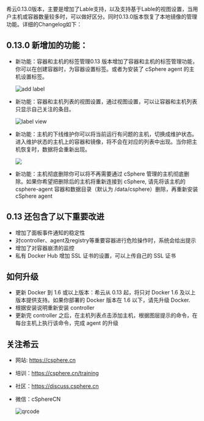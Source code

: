 希云0.13.0版本，主要是增加了Lable支持，以及支持基于Lable的视图设置，当用户主机或容器数量较多时，可以做好区分。同时0.13.0版本恢复了本地镜像的管理功能。详细的Changelog如下：

## 0.13.0 新增加的功能：

- 新功能：容器和主机的标签管理0.13 版本增加了容器和主机的标签管理功能，你可以在创建容器时，为容器设置标签。或者为安装了 cSphere agent 的主机设置标签。

  ![add label](https://blog.csphere.cn/wp-content/uploads/2015/07/Screen-Shot-2015-07-31-at-7.01.13-PM-300x184.png)

- 新功能：容器和主机列表的视图设置，通过视图设置，可以让容器和主机列表只显示自己关注的条目。

  ![label view](https://blog.csphere.cn/wp-content/uploads/2015/07/Screen-Shot-2015-07-31-at-7.55.18-PM-300x160.png)

- 新功能：主机的下线维护你可以将当前运行有问题的主机，切换成维护状态。进入维护状态的主机上的容器和镜像，将不会在对应的列表中出现。当你把主机恢复时，数据将会重新出现。

  ![](https://blog.csphere.cn/wp-content/uploads/2015/07/Screen-Shot-2015-07-31-at-7.40.26-PM-300x18.png)

- 新功能：主机彻底删除你可以将不再需要通过 cSphere 管理的主机彻底删除。如果你希望把删除后的主机将重新连接到 cSphere, 请先将该主机的 csphere-agent 容器和数据目录（默认为 /data/csphere）删除，再重新安装 cSphere agent


## 0.13 还包含了以下重要改进

- 增加了面板事件通知的稳定性
- 对controller、agent及registry等重要容器进行危险操作时，系统会给出提示
- 增加了对容器崩溃的监控
- 私有 Docker Hub 增加 SSL 证书的设置，可以上传自己的 SSL 证书

## 如何升级

- 更新 Docker 到 1.6 或以上版本：希云从 0.13 起，将只对 Docker 1.6 及以上版本提供支持。如果你部署的 Docker 版本在 1.6 以下，请先升级 Docker.
- 根据安装说明重新安装 controller
- 更新完 controller 之后，在主机列表点击添加主机，根据图层提示的命令，在每台主机上执行该命令，完成 agent 的升级
 
## 关注希云
- 网站: https://csphere.cn
- 培训：https://csphere.cn/training
- 社区：https://discuss.csphere.cn
- 微信：cSphereCN

  ![qrcode](http://csphere.cn/s/02a64545-1f43-423d-9d15-72710f8d44f2.jpg)
